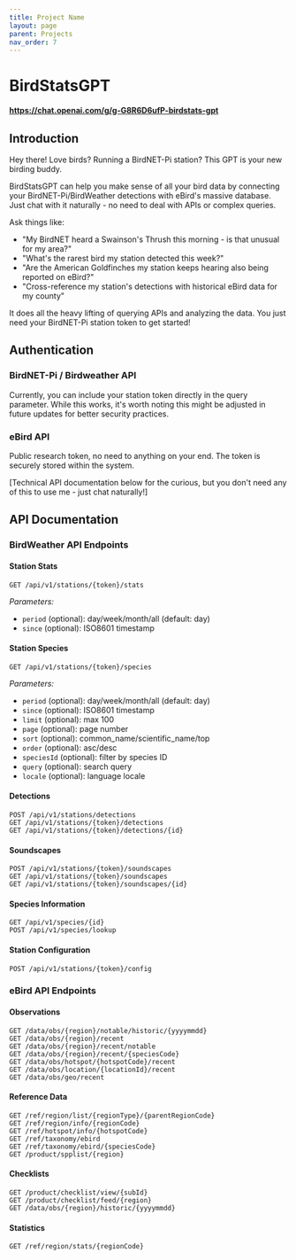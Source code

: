 ```yaml
---
title: Project Name
layout: page
parent: Projects
nav_order: 7
---
```


# BirdStatsGPT

**https://chat.openai.com/g/g-G8R6D6ufP-birdstats-gpt**

## Introduction

Hey there! Love birds? Running a BirdNET-Pi station? This GPT is your new birding buddy. 

BirdStatsGPT can help you make sense of all your bird data by connecting your BirdNET-Pi/BirdWeather detections with eBird's massive database. Just chat with it naturally - no need to deal with APIs or complex queries.

Ask things like:
- "My BirdNET heard a Swainson's Thrush this morning - is that unusual for my area?"
- "What's the rarest bird my station detected this week?"
- "Are the American Goldfinches my station keeps hearing also being reported on eBird?"
- "Cross-reference my station's detections with historical eBird data for my county"

It does all the heavy lifting of querying APIs and analyzing the data. You just need your BirdNET-Pi station token to get started!

## Authentication

### BirdNET-Pi / Birdweather API
Currently, you can include your station token directly in the query parameter. While this works, it's worth noting this might be adjusted in future updates for better security practices.

### eBird API
Public research token, no need to anything on your end. The token is securely stored within the system.

[Technical API documentation below for the curious, but you don't need any of this to use me - just chat naturally!]

## API Documentation

### BirdWeather API Endpoints

#### Station Stats
    GET /api/v1/stations/{token}/stats

*Parameters:*
- `period` (optional): day/week/month/all (default: day) 
- `since` (optional): ISO8601 timestamp

#### Station Species
    GET /api/v1/stations/{token}/species

*Parameters:*
- `period` (optional): day/week/month/all (default: day)
- `since` (optional): ISO8601 timestamp
- `limit` (optional): max 100
- `page` (optional): page number
- `sort` (optional): common_name/scientific_name/top
- `order` (optional): asc/desc
- `speciesId` (optional): filter by species ID
- `query` (optional): search query
- `locale` (optional): language locale

#### Detections
    POST /api/v1/stations/detections
    GET /api/v1/stations/{token}/detections
    GET /api/v1/stations/{token}/detections/{id}

#### Soundscapes
    POST /api/v1/stations/{token}/soundscapes
    GET /api/v1/stations/{token}/soundscapes
    GET /api/v1/stations/{token}/soundscapes/{id}

#### Species Information
    GET /api/v1/species/{id}
    POST /api/v1/species/lookup

#### Station Configuration
    POST /api/v1/stations/{token}/config

### eBird API Endpoints

#### Observations
    GET /data/obs/{region}/notable/historic/{yyyymmdd}
    GET /data/obs/{region}/recent
    GET /data/obs/{region}/recent/notable
    GET /data/obs/{region}/recent/{speciesCode}
    GET /data/obs/hotspot/{hotspotCode}/recent
    GET /data/obs/location/{locationId}/recent
    GET /data/obs/geo/recent

#### Reference Data
    GET /ref/region/list/{regionType}/{parentRegionCode}
    GET /ref/region/info/{regionCode}
    GET /ref/hotspot/info/{hotspotCode}
    GET /ref/taxonomy/ebird
    GET /ref/taxonomy/ebird/{speciesCode}
    GET /product/spplist/{region}

#### Checklists
    GET /product/checklist/view/{subId}
    GET /product/checklist/feed/{region}
    GET /data/obs/{region}/historic/{yyyymmdd}

#### Statistics
    GET /ref/region/stats/{regionCode}

